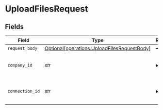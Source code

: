 # UploadFilesRequest


## Fields

| Field                                                                                            | Type                                                                                             | Required                                                                                         | Description                                                                                      | Example                                                                                          |
| ------------------------------------------------------------------------------------------------ | ------------------------------------------------------------------------------------------------ | ------------------------------------------------------------------------------------------------ | ------------------------------------------------------------------------------------------------ | ------------------------------------------------------------------------------------------------ |
| `request_body`                                                                                   | [Optional[operations.UploadFilesRequestBody]](../../models/operations/uploadfilesrequestbody.md) | :heavy_minus_sign:                                                                               | N/A                                                                                              |                                                                                                  |
| `company_id`                                                                                     | *str*                                                                                            | :heavy_check_mark:                                                                               | Unique identifier for a company.                                                                 | 8a210b68-6988-11ed-a1eb-0242ac120002                                                             |
| `connection_id`                                                                                  | *str*                                                                                            | :heavy_check_mark:                                                                               | Unique identifier for a connection.                                                              | 2e9d2c44-f675-40ba-8049-353bfcb5e171                                                             |